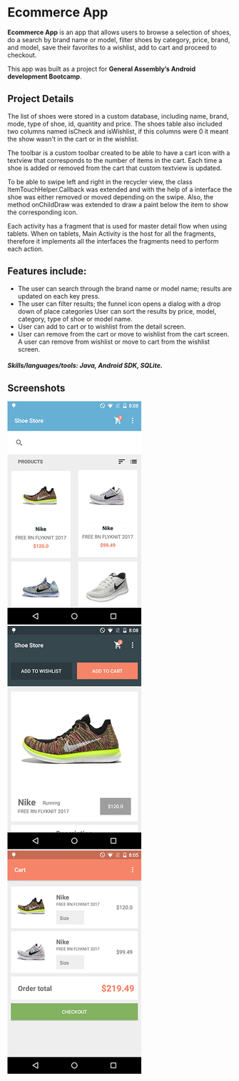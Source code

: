 # Ecommerce App

**Ecommerce App** is an app that allows users to browse a selection of shoes, do a search by brand name or model, filter shoes by category, price, brand, and model, save their favorites to a wishlist, add to cart and proceed to checkout.

This app was built as a project for **General Assembly’s Android development Bootcamp**.

## Project Details

The list of shoes were stored in a custom database, including name, brand, mode, type of shoe, id, quantity and price. The shoes table also included two columns named isCheck and isWishlist, if this columns were 0 it meant the show wasn't in the cart or in the wishlist.

The toolbar is a custom toolbar created to be able to have a cart icon with a textview that corresponds to the number of items in the cart. Each time a shoe is added or removed from the cart that custom textview is updated.

To be able to swipe left and right in the recycler view, the class ItemTouchHelper.Callback was extended and with the help of a interface the shoe was either removed or moved depending on the swipe. Also, the method onChildDraw was extended to draw a paint below the item to show the corresponding icon.

Each activity has a fragment that is used for master detail flow when using tablets. When on tablets, Main Activity is the host for all the fragments, therefore it implements all the interfaces the fragments need to perform each action.

## Features include:

- The user can search through the brand name or model name; results are updated on each key press.
- The user can filter results; the funnel icon opens a dialog with a drop down of place categories User can sort the results by price, model, category, type of shoe or model name.
- User can add to cart or to wishlist from the detail screen.
- User can remove from the cart or move to wishlist from the cart screen. A user can remove from wishlist or move to cart from the wishlist screen.

##### Skills/languages/tools: Java, Android SDK, SQLite.

## Screenshots

![image](/screenshots/ecommerceApp-1.jpg)
![image](/screenshots/ecommerceApp-2.jpg)
![image](/screenshots/ecommerceApp-3.jpg)



